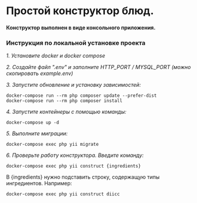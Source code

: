 # Простой конструктор блюд.
#### Конструктор выполнен в виде консольного приложения.
### Инструкция по локальной установке проекта

*1. Установите docker и docker compose*

*2. Создайте файл ".env" и заполните HTTP_PORT / MYSQL_PORT (можно скопировать example.env)*

*3. Запустите обновление и установку зависимостей:*
```shell
docker-compose run --rm php composer update --prefer-dist
docker-compose run --rm php composer install    
```
*4. Запустите контейнеры с помощью команды:*
```shell
docker-compose up -d
```

*5. Выполните миграции:*
```shell
docker-compose exec php yii migrate
```

*6. Проверьте работу конструктора. Введите команду:*
```shell
docker-compose exec php yii construct {ingredients}
```
В {ingredients} нужно подставить строку, содержащую типы ингредиентов. Например:

```shell
docker-compose exec php yii construct diicc
```
